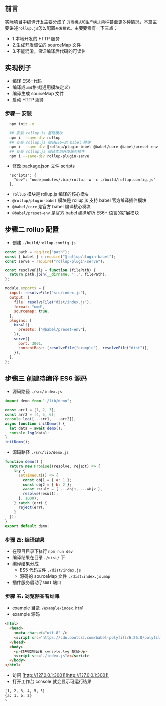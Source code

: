 ## 前言

实际项目中编译开发主要分成了 `开发模式`和`生产模式`两种甚至更多种情况，本篇主要讲述`rollup.js`怎么配置`开发模式`。主要要素有一下三点：

- 1.本地开发的 HTTP 服务
- 2.生成开发调试的 sourceMap 文件
- 3.不能混淆，保证编译后代码的可读性

## 实现例子

- 编译 ES6+代码
- 编译成`umd`格式(通用模块定义)
- 编译生成 sourceMap 文件
- 启动 HTTP 服务

### 步骤一 安装

```sh
  npm init -y

  ## 安装 rollup.js 基础模块
  npm i --save-dev rollup
  ## 安装 rollup.js 编译ES6+的 babel 模块
  npm i --save-dev @rollup/plugin-babel @babel/core @babel/preset-env
  ## 安装 rollup.js 编译本地开发服务插件
  npm i --save-dev rollup-plugin-serve
```

- 修改 package.json 文件 scripts

```
  "scripts": {
    "dev": "node_modules/.bin/rollup -w -c ./build/rollup.config.js"
  },
```

- `rollup` 模块是 rollup.js 编译的核心模块
- `@rollup/plugin-babel` 模块是 rollup.js 支持 babel 官方编译插件模块
- `@babel/core` 是官方 babel 编译核心模块
- `@babel/preset-env` 是官方 babel 编译解析 ES6+ 语言的扩展模块

## 步骤二 rollup 配置

- 创建 `./build/rollup.config.js`

```js
const path = require("path");
const { babel } = require("@rollup/plugin-babel");
const serve = require("rollup-plugin-serve");

const resolveFile = function (filePath) {
  return path.join(__dirname, "..", filePath);
};

module.exports = {
  input: resolveFile("src/index.js"),
  output: {
    file: resolveFile("dist/index.js"),
    format: "umd",
    sourcemap: true,
  },
  plugins: [
    babel({
      presets: ["@babel/preset-env"],
    }),
    serve({
      port: 3001,
      contentBase: [resolveFile("example"), resolveFile("dist")],
    }),
  ],
};
```

## 步骤三 创建待编译 ES6 源码

- 源码路径 `./src/index.js`

```js
import demo from "./lib/demo";

const arr1 = [1, 2, 3];
const arr2 = [4, 5, 6];
console.log([...arr1, ...arr2]);
async function initDemo() {
  let data = await demo();
  console.log(data);
}
initDemo();
```

- 源码路径 `./src/lib/demo.js`

```js
function demo() {
  return new Promise((resolve, reject) => {
    try {
      setTimeout(() => {
        const obj1 = { a: 1 };
        const obj2 = { b: 2 };
        const result = { ...obj1, ...obj2 };
        resolve(result);
      }, 1000);
    } catch (err) {
      reject(err);
    }
  });
}
export default demo;
```

### 步骤 四: 编译结果

- 在项目目录下执行 `npm run dev`
- 编译结果在目录 `./dist/` 下
- 编译结果分成
  - ES5 代码文件 `./dist/index.js`
  - 源码的 sourceMap 文件 `./dist/index.js.map`
- 插件服务启动了`3001` 端口

### 步骤 五: 浏览器查看结果

- example 目录`./example/index.html`
- example 源码

```html
<html>
  <head>
    <meta charset="utf-8" />
    <script src="https://cdn.bootcss.com/babel-polyfill/6.26.0/polyfill.js"></script>
  </head>
  <body>
    <p>打开控制台看 console.log 数据</p>
    <script src="./index.js"></script>
  </body>
</html>
```

- 访问 [http://127.0.0.1:3001](http://127.0.0.1:3001)
- 打开工作台 console 就会显示可运行结果

```sh
[1, 2, 3, 4, 5, 6]
{a: 1, b: 2}
>
```
